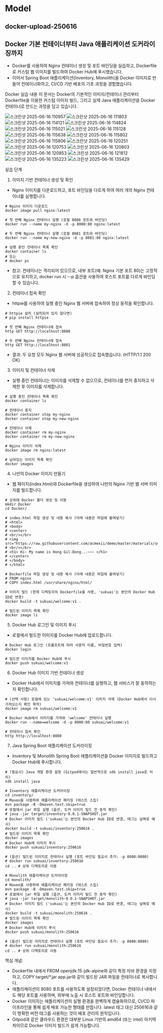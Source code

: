 # Model
## docker-upload-250616

## Docker 기본 컨테이너부터 Java 애플리케이션 도커라이징까지
- Docker를 사용하여 Nginx 컨테이너 생성 및 포트 바인딩을 실습하고, Dockerfile로 커스텀 웹 이미지를 빌드하여 Docker Hub에 푸시했습니다.
- 이어서 Spring Boot 애플리케이션(Inventory, Monolith)을 Docker 이미지로 만들어 컨테이너화하고, CI/CD 기반 배포의 기초 과정을 경험했습니다.

Docker 실습 내용
이 문서는 Docker의 기본적인 이미지/컨테이너 관리부터 Dockerfile을 이용한 커스텀 이미지 빌드, 그리고 실제 Java 애플리케이션을 Docker 컨테이너로 만드는 과정을 담고 있습니다.

![스크린샷 2025-06-16 110957](https://github.com/user-attachments/assets/e04c4730-1219-43e8-95a2-6356770d65f7)
![스크린샷 2025-06-16 111803](https://github.com/user-attachments/assets/73f3af65-ebaf-4b3b-ac3b-64cd1d4bfc8c)
![스크린샷 2025-06-16 114121](https://github.com/user-attachments/assets/73d72268-e417-4954-97aa-9d494f01fc8a)
![스크린샷 2025-06-16 114824](https://github.com/user-attachments/assets/9626ccd0-2d47-4396-9559-26c9abf23c2a)
![스크린샷 2025-06-16 115021](https://github.com/user-attachments/assets/abeecb7a-0a6c-42cf-8fce-fa87ac7a7106)
![스크린샷 2025-06-16 115128](https://github.com/user-attachments/assets/37eaba11-a35c-4555-a63d-78f3530baefb)
![스크린샷 2025-06-16 115638](https://github.com/user-attachments/assets/3e93e841-6a1a-4bbe-9cf1-0c9fa95c795e)
![스크린샷 2025-06-16 115802](https://github.com/user-attachments/assets/e3a3384d-c5f0-44b1-9e51-b45e335cc48f)
![스크린샷 2025-06-16 115806](https://github.com/user-attachments/assets/a424272c-d813-42e8-a1c8-c122c2702b54)
![스크린샷 2025-06-16 120251](https://github.com/user-attachments/assets/7b469b62-d018-45ad-8171-76aa2d79d429)
![스크린샷 2025-06-16 120753](https://github.com/user-attachments/assets/2adfe947-4dd6-4494-8ed9-7c9c2519ed04)
![스크린샷 2025-06-16 120803](https://github.com/user-attachments/assets/6cc5dd56-dd33-4e64-a4c2-79e57aa6f75d)
![스크린샷 2025-06-16 120853](https://github.com/user-attachments/assets/b11ecf35-f088-4fda-9e09-ddb56f7b49b4)
![스크린샷 2025-06-16 121812](https://github.com/user-attachments/assets/034e64ea-7cae-4495-ab87-157f51861eca)
![스크린샷 2025-06-16 135223](https://github.com/user-attachments/assets/a0a6b1c7-d88e-4cb1-a860-144680ad112a)
![스크린샷 2025-06-16 135429](https://github.com/user-attachments/assets/8bf7f1ca-b943-4a27-b3f0-ea0137d5b70c)

실습 단계
1. 이미지 기반 컨테이너 생성 및 확인
- Nginx 이미지를 다운로드하고, 포트 바인딩을 다르게 하여 여러 개의 Nginx 컨테이너를 실행합니다.
```
# Nginx 이미지 다운로드
docker image pull nginx:latest

# 첫 번째 Nginx 컨테이너 실행 (로컬 8080 포트와 바인딩)
docker run --name my-nginx -d -p 8080:80 nginx:latest

# 두 번째 Nginx 컨테이너 실행 (로컬 8081 포트와 바인딩)
docker run --name my-new-nginx -d -p 8081:80 nginx:latest

# 실행 중인 컨테이너 목록 확인
docker container ls
# 또는
# docker ps
```
- 참고: 컨테이너는 격리되어 있으므로, 내부 포트(예: Nginx 기본 포트 80)는 고정적으로 유지하고, docker run 시 --p 옵션을 사용하여 호스트 포트를 다르게 바인딩할 수 있습니다.

2. 컨테이너 접속 확인
- httpie를 사용하여 실행 중인 Nginx 웹 서버에 접속하여 정상 동작을 확인합니다.
```
# httpie 설치 (설치되어 있지 않다면)
# pip install httpie

# 첫 번째 Nginx 컨테이너에 접속
http GET http://localhost:8080

# 두 번째 Nginx 컨테이너에 접속
http GET http://localhost:8081
```
- 결과: 두 요청 모두 Nginx 웹 서버에 성공적으로 접속했습니다. (HTTP/1.1 200 OK)

3. 이미지 및 컨테이너 삭제
- 실행 중인 컨테이너는 이미지를 삭제할 수 없으므로, 컨테이너를 먼저 중지하고 삭제한 후 이미지를 삭제합니다.
```
# 실행 중인 컨테이너 목록 확인
docker container ls

# 컨테이너 중지
docker container stop my-nginx
docker container stop my-new-nginx

# 컨테이너 삭제
docker container rm my-nginx
docker container rm my-new-nginx

# Nginx 이미지 삭제
docker image rm nginx:latest

# 남아있는 이미지 목록 확인
docker images
```
4. 나만의 Docker 이미지 만들기
- 웹 페이지(index.html)와 Dockerfile을 생성하여 나만의 Nginx 기반 웹 서버 이미지를 빌드합니다.
```
# 상위에 Docker 폴더 생성 및 이동
mkdir Docker
cd Docker/

# index.html 파일 생성 및 내용 복사 (아래 내용은 파일에 붙여넣기)
# <html>
# <body>
# <center>
# <br/></br>
# <img src="https://raw.githubusercontent.com/acmexii/demo/master/materials/smile.jpg">
# <br/></br>
# <h1> Hi~ My name is Hong Gil-Dong...~~~ </h1>
# </center>
# </body>
# </html>

# Dockerfile 파일 생성 및 내용 복사 (아래 내용은 파일에 붙여넣기)
# FROM nginx
# COPY index.html /usr/share/nginx/html/

# 이미지 빌드 (현재 디렉토리의 Dockerfile을 사용, 'sukuai'는 본인의 Docker Hub ID로 변경)
docker build -t sukuai/welcome:v1 .

# 빌드된 이미지 목록 확인
docker image ls
```
5. Docker Hub 로그인 및 이미지 푸시
- 로컬에서 빌드한 이미지를 Docker Hub에 업로드합니다.
```
# Docker Hub 로그인 (프롬프트에 따라 사용자 이름, 비밀번호 입력)
docker login

# 빌드한 이미지를 Docker Hub에 푸시
docker push sukuai/welcome:v1
```
6. Docker Hub 이미지 기반 컨테이너 생성
- Docker Hub에서 이미지를 가져와 컨테이너를 실행하고, 웹 서비스가 잘 동작하는지 확인합니다.
```
# (선택 사항) 로컬에 있는 'sukuai/welcome:v1' 이미지 삭제 (Docker Hub에서 다시 가져오는지 확인 목적)
docker image rm sukuai/welcome:v1

# Docker Hub에서 이미지를 가져와 'welcome' 컨테이너 실행
docker run --name=welcome -d -p 8080:80 sukuai/welcome:v1

# 컨테이너 접속 확인
http http://localhost:8080
```
7. Java Spring Boot 애플리케이션 도커라이징
- Inventory 및 Monolith Spring Boot 애플리케이션을 Docker 이미지로 빌드하고 Docker Hub에 푸시합니다.
```
# (필요시) Java 개발 환경 설정 (Gitpod에서는 일반적으로 sdk install java로 처리)
sdk install java

# Inventory 애플리케이션 도커라이징
cd inventory/
# Maven을 사용하여 애플리케이션 패키징 (테스트 스킵)
mvn package -B -Dmaven.test.skip=true
# 로컬에서 jar 파일 실행 (옵션, 도커 이미지 빌드 전 동작 확인)
# java -jar target/inventory-0.0.1-SNAPSHOT.jar
# Docker 이미지 빌드 ('sukuai'는 본인의 Docker Hub ID로 변경, 태그는 날짜로 예시)
docker build -t sukuai/inventory:250616 .
# 빌드된 이미지 목록 확인
docker images
# Docker Hub에 이미지 푸시
docker push sukuai/inventory:250616

# (옵션) 빌드된 이미지로 컨테이너 실행 (포트 바인딩 필요시 추가: -p 8080:8080)
# docker run sukuai/inventory:250616
cd .. # 상위 디렉토리로 이동

# Monolith 애플리케이션 도커라이징
cd monolith/
# Maven을 사용하여 애플리케이션 패키징 (테스트 스킵)
mvn package -B -Dmaven.test.skip=true
# 로컬에서 jar 파일 실행 (옵션, 도커 이미지 빌드 전 동작 확인)
# java -jar target/monolith-0.0.1-SNAPSHOT.jar
# Docker 이미지 빌드 ('sukuai'는 본인의 Docker Hub ID로 변경, 태그는 날짜로 예시)
docker build -t sukuai/monolith:250616 .
# 빌드된 이미지 목록 확인
docker images
# Docker Hub에 이미지 푸시
docker push sukuai/monolith:250616

# (옵션) 빌드된 이미지로 컨테이너 실행 (포트 바인딩 필요시 추가: -p 8080:8080)
# docker run sukuai/monolith:250616
cd .. # 상위 디렉토리로 이동
```
핵심 개념:  
- Dockerfile 내에서 FROM openjdk:15-jdk-alpine와 같이 특정 자바 환경을 지정하고, COPY target/*.jar app.jar와 같이 빌드된 JAR 파일을 컨테이너로 복사합니다.
- 애플리케이션이 8080 포트를 사용하도록 설정되었다면, Docker 컨테이너 내에서도 해당 포트를 사용하며, 외부에 노출 시 호스트 포트와 바인딩합니다.
- Docker 이미지는 애플리케이션의 실행 환경을 완벽하게 캡슐화하므로, CI/CD 파이프라인을 통해 쉽게 배포 가능한 형태를 만듭니다. latest 태그 대신 250616과 같이 명확한 버전 태그를 사용하는 것이 배포 관리의 원칙입니다.
- Gitpod과 같은 클라우드 환경은 대부분 Linux 기반의 amd64 (또는 intel) 아키텍처이므로 Docker 이미지 빌드가 쉽게 가능합니다.
